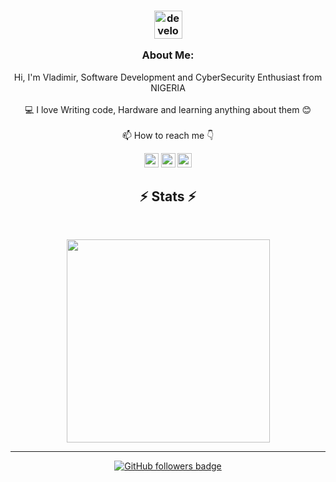 

   
###  <p align="center"><img src="/images/Developer.gif" alt="developer gif"  height="45px" align="center"></p>  <p align="center">About Me:</p>
<p align="center">
  Hi, I'm Vladimir, Software Development and CyberSecurity Enthusiast from NIGERIA
  <br>
  <br>
  💻 I love Writing code, Hardware and learning anything about them 😊
  <br> 
  <br>
  📫 How to reach me 👇
</p>
<p align="center"> <a href="https://www.linkedin.com/in/vladimir-augunnamani-035807216/"><img src="https://img.shields.io/badge/linkedin-%230077B5.svg?&style=for-the-badge&logo=linkedin&logoColor=white" height=23></a> <a href="mailto:vladnyash@gmail.com"><img src="https://img.shields.io/badge/Gmail-D14836?style=for-the-badge&logo=gmail&logoColor=white" height=23></a> <a href="http://wa.me//2347054450767"><img src="https://img.shields.io/badge/WhatsApp-25D366?style=for-the-badge&logo=whatsapp&logoColor=white" height=23></a> 


<h2 align="center">⚡ Stats ⚡</h2>
<br>



<p align="center">
<a href="https://github.com/AntiVlad/">
      <img width=325  src="https://github-readme-stats.vercel.app/api/top-langs/?username=antivlad&hide=c%23,powershell,Mathematica,Ruby,Objective-C,Objective-C%2b%2b,Cuda&title_color=61dafb&text_color=ffffff&icon_color=61dafb&bg_color=20232a&langs_count=8&layout=compact&border_color=61dafb&hide_border=true" />
 </a>
</p>

<hr>
<p align="center">
  <a href="https://www.github.com/AntiVlad" target="_blank" rel="noreferrer"><img src="https://img.shields.io/github/followers/AntiVlad?logo=github&style=for-the-badge&color=282b2f&labelColor=0d1117" alt="GitHub followers badge" /></a>
</p>
<!---
HalemoGPA/HalemoGPA is a ✨ special ✨ repository because its `README.md` (this file) appears on your GitHub profile.
You can click the Preview link to take a look at your changes.
--->
